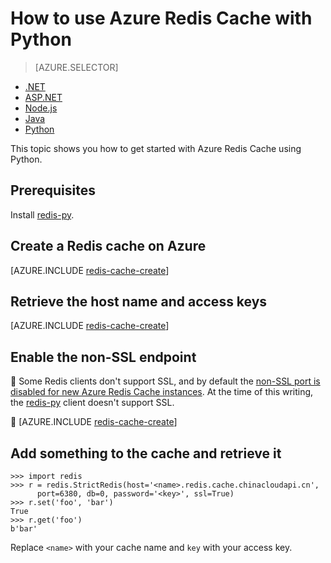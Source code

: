 <properties
	pageTitle="How to use Azure Redis Cache with Python | Azure"
	description="Get started with Azure Redis Cache using Python"
	services="redis-cache"
	documentationCenter=""
	authors="steved0x"
	manager="douge"
	editor="v-lincan"/>

<tags
	ms.service="cache"
	ms.date="05/31/2016"
	wacn.date=""/>

# How to use Azure Redis Cache with Python

> [AZURE.SELECTOR]
- [.NET](/documentation/articles/cache-dotnet-how-to-use-azure-redis-cache/)
- [ASP.NET](/documentation/articles/cache-web-app-howto/)
- [Node.js](/documentation/articles/cache-nodejs-get-started/)
- [Java](/documentation/articles/cache-java-get-started/)
- [Python](/documentation/articles/cache-python-get-started/)

This topic shows you how to get started with Azure Redis Cache using Python.


## Prerequisites

Install [redis-py](https://github.com/andymccurdy/redis-py).


## Create a Redis cache on Azure

[AZURE.INCLUDE [redis-cache-create](../includes/redis-cache-create.md)]

## Retrieve the host name and access keys

[AZURE.INCLUDE [redis-cache-create](../includes/redis-cache-access-keys.md)]


## Enable the non-SSL endpoint


Some Redis clients don't support SSL, and by default the [non-SSL port is disabled for new Azure Redis Cache instances](/documentation/articles/cache-configure/#access-ports). At the time of this writing, the [redis-py](https://github.com/andymccurdy/redis-py) client doesn't support SSL. 


[AZURE.INCLUDE [redis-cache-create](../includes/redis-cache-non-ssl-port.md)]


## Add something to the cache and retrieve it


	>>> import redis
	>>> r = redis.StrictRedis(host='<name>.redis.cache.chinacloudapi.cn',
	      port=6380, db=0, password='<key>', ssl=True)
	>>> r.set('foo', 'bar')
	True
	>>> r.get('foo')
	b'bar'


Replace `<name>` with your cache name and `key` with your access key.


<!--Image references-->
[1]: ./media/cache-python-get-started/redis-cache-new-cache-menu.png
[2]: ./media/cache-python-get-started/redis-cache-cache-create.png
